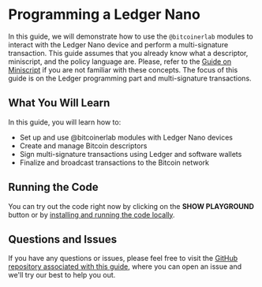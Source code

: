# Programming a Ledger Nano

In this guide, we will demonstrate how to use the `@bitcoinerlab` modules to interact with the Ledger Nano device and perform a multi-signature transaction. This guide assumes that you already know what a descriptor, miniscript, and the policy language are. Please, refer to the [Guide on Miniscript](/guides/miniscript-vault) if you are not familiar with these concepts. The focus of this guide is on the Ledger programming part and multi-signature transactions.

## What You Will Learn

In this guide, you will learn how to:

- Set up and use @bitcoinerlab modules with Ledger Nano devices
- Create and manage Bitcoin descriptors
- Sign multi-signature transactions using Ledger and software wallets
- Finalize and broadcast transactions to the Bitcoin network

## Running the Code

You can try out the code right now by clicking on the **SHOW PLAYGROUND** button or by [installing and running the code locally](https://github.com/bitcoinerlab/playground).



## Questions and Issues

If you have any questions or issues, please feel free to visit the [GitHub repository associated with this guide](https://github.com/bitcoinerlab/playground/), where you can open an issue and we'll try our best to help you out.

